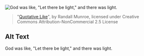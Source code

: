 ![God was like, "Let there be light," and there was light.](https://imgs.xkcd.com/comics/quotative_like.png)
> "[Quotative Like](https://xkcd.com/1483/)", by Randall Munroe, licensed under Creative Commons Attribution-NonCommercial 2.5 License

## Alt Text
God was like, "Let there be light," and there was light.
